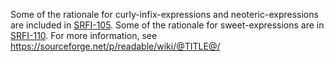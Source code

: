 Some of the rationale for curly-infix-expressions and neoteric-expressions are included in [SRFI-105](./SRFI-105.html). Some of the rationale for sweet-expressions are in [SRFI-110](./SRFI-110.html).  For more information, see https://sourceforge.net/p/readable/wiki/@TITLE@/



